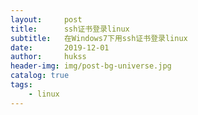 ```yaml
---
layout:     post
title:      ssh证书登录linux
subtitle:   在Windows7下用ssh证书登录linux
date:       2019-12-01
author:     hukss
header-img: img/post-bg-universe.jpg
catalog: true
tags:
    - linux
---
```


